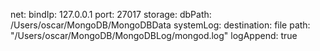 net:
   bindIp: 127.0.0.1
   port: 27017
storage:
   dbPath: /Users/oscar/MongoDB/MongoDBData
systemLog:
   destination: file
   path: "/Users/oscar/MongoDB/MongoDBLog/mongod.log"
   logAppend: true

